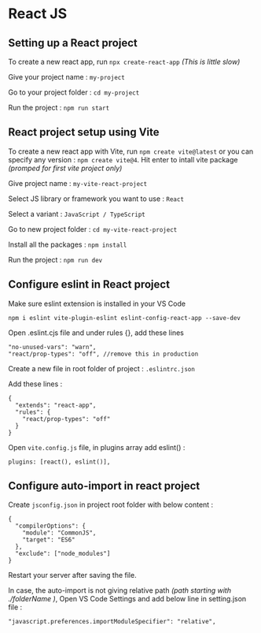 # React JS

## Setting up a React project

To create a new react app, run `npx create-react-app` _(This is little slow)_

Give your project name : `my-project`

Go to your project folder : `cd my-project`

Run the project : `npm run start`

## React project setup using Vite

To create a new react app with Vite, run `npm create vite@latest` or you can specify any version : `npm create vite@4`. Hit enter to intall vite package _(promped for first vite project only)_

Give project name : `my-vite-react-project`

Select JS library or framework you want to use : `React`

Select a variant : `JavaScript / TypeScript`

Go to new project folder : `cd my-vite-react-project`

Install all the packages : `npm install`

Run the project : `npm run dev`

## Configure eslint in React project

Make sure eslint extension is installed in your VS Code

```
npm i eslint vite-plugin-eslint eslint-config-react-app --save-dev
```

Open .eslint.cjs file and under rules {}, add these lines

```
"no-unused-vars": "warn",
"react/prop-types": "off", //remove this in production
```

Create a new file in root folder of project : `.eslintrc.json`

Add these lines :

```
{
  "extends": "react-app",
  "rules": {
    "react/prop-types": "off"
  }
}

```

Open `vite.config.js` file, in plugins array add eslint() :

```
plugins: [react(), eslint()],
```

## Configure auto-import in react project

Create `jsconfig.json` in project root folder with below content :

```
{
  "compilerOptions": {
    "module": "CommonJS",
    "target": "ES6"
  },
  "exclude": ["node_modules"]
}
```

Restart your server after saving the file.

In case, the auto-import is not giving relative path _(path starting with ./folderName )_, Open VS Code Settings and add below line in setting.json file :

```
"javascript.preferences.importModuleSpecifier": "relative",
```
